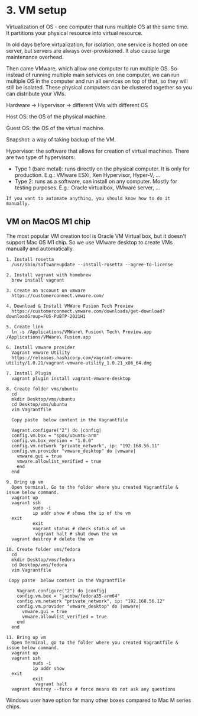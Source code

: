 # 3. VM setup
Virtualization of OS - one computer that runs multiple OS at the same time. It partitions your physical resource into virtual resource. 

In old days before virtualization, for isolation, one service is hosted on one server, but servers are always over-provisioned. It also cause large maintenance overhead. 

Then came VMware, which allow one computer to run multiple OS. So instead of running multiple main services on one computer, we can run multiple OS in the computer and run all services on top of that, so they will still be isolated. These physical computers can be clustered together so you can distribute your VMs. 

Hardware -> Hypervisor -> different VMs with different OS

Host OS: the OS of the physical machine. 

Guest OS: the OS of the virtual machine. 

Snapshot: a way of taking backup of the VM. 

Hypervisor: the software that allows for creation of virtual machines. There are two type of hypervisors:
- Type 1 (bare metal): runs directly on the physical computer. It is only for production. E.g.: VMware ESXi, Xen Hypervisor, Hyper-V, ...
- Type 2: runs as a software, can install on any computer. Mostly for testing purposes. E.g.: Oracle virtualbox, VMware server, ...

`If you want to automate anything, you should know how to do it manually. `

## VM on MacOS M1 chip
The most popular VM creation tool is Oracle VM Virtual box, but it doesn't support Mac OS M1 chip. So we use VMware desktop to create VMs manually and automatically. 

```
1. Install rosetta
  /usr/sbin/softwareupdate --install-rosetta --agree-to-license
	
2. Install vagrant with homebrew
  brew install vagrant
	
3. Create an account on vmware
  https://customerconnect.vmware.com/
	
4. Download & Install VMWare Fusion Tech Preview
  https://customerconnect.vmware.com/downloads/get-download?downloadGroup=FUS-PUBTP-2021H1

5. Create link
  ln -s /Applications/VMWare\ Fusion\ Tech\ Preview.app /Applications/VMWare\ Fusion.app

6. Install vmware provider
  Vagrant vmware Utility
  https://releases.hashicorp.com/vagrant-vmware-utility/1.0.21/vagrant-vmware-utility_1.0.21_x86_64.dmg

7. Install Plugin
  vagrant plugin install vagrant-vmware-desktop

8. Create folder vms/ubuntu
  cd
  mkdir Desktop/vms/ubuntu
  cd Desktop/vms/ubuntu
  vim Vagrantfile

  Copy paste  below content in the Vagrantfile

  Vagrant.configure("2") do |config| 
  config.vm.box = "spox/ubuntu-arm" 
  config.vm.box_version = "1.0.0"
  config.vm.network "private_network", ip: "192.168.56.11"
  config.vm.provider "vmware_desktop" do |vmware|
    vmware.gui = true
    vmware.allowlist_verified = true
    end
  end
	
9. Bring up vm
  Open terminal, Go to the folder where you created Vagrantfile & issue below command.
  vagrant up
  vagrant ssh
          sudo -i
          ip addr show # shows the ip of the vm
  exit
          exit
          vagrant status # check status of vm
           vagrant halt # shut down the vm
  vagrant destroy # delete the vm

10. Create folder vms/fedora
  cd
  mkdir Desktop/vms/fedora
  cd Desktop/vms/fedora
  vim Vagrantfile
 
 Copy paste  below content in the Vagrantfile
  
    Vagrant.configure("2") do |config| 
    config.vm.box = "jacobw/fedora35-arm64" 
    config.vm.network "private_network", ip: "192.168.56.12"
    config.vm.provider "vmware_desktop" do |vmware|
      vmware.gui = true
      vmware.allowlist_verified = true
    end
  end
	
11. Bring up vm
  Open Terminal, go to the folder where you created Vagrantfile & issue below command.
  vagrant up
  vagrant ssh
          sudo -i
          ip addr show
  exit
          exit
           vagrant halt
  vagrant destroy --force # force means do not ask any questions
```
Windows user have option for many other boxes compared to Mac M series chips. 




